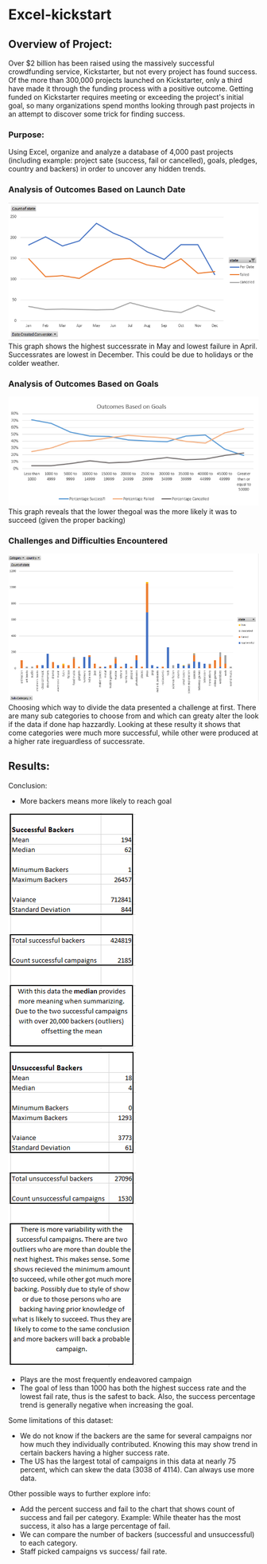 # Excel-kickstart

## Overview of Project:
Over $2 billion has been raised using the massively successful crowdfunding service, Kickstarter, but not every project has found success. Of the more than 300,000 projects launched on Kickstarter, only a third have made it through the funding process with a positive outcome.
Getting funded on Kickstarter requires meeting or exceeding the project's initial goal, so many organizations spend months looking through past projects in an attempt to discover some trick for finding success. 

### Purpose:
Using Excel, organize and analyze a database of 4,000 past projects (including example: project sate (success, fail or cancelled), goals, pledges, country and backers) in order to uncover any hidden trends.

### Analysis of Outcomes Based on Launch Date
![Outcome vs Launched Date](./img/per_date.png)
This graph shows the highest successrate in May and lowest failure in April.
Successrates are lowest in December. This could be due to holidays or the colder weather.

### Analysis of Outcomes Based on Goals
![Outcome vs Goal Percentage](./img/outcome_vs_goal_percentage.png)
This graph reveals that the lower thegoal was the more likely it was to succeed (given the proper backing)

### Challenges and Difficulties Encountered
![Results filtered by sub category](./img/per_sub_category.png)
Choosing which way to divide the data presented a challenge at first. There are many sub categories to choose from and which can greaty alter the look if the data if done hap hazzardly. Looking at these resulty it shows that come categories were much more successful, while other were produced at a higher rate ireguardless of successrate.

## Results:

Conclusion:
 *  More backers means more likely to reach goal
 
 ![Successful Backers](./img/successful_backers.png)
 ![Unsuccessful Backers](./img/unsuccessful_backers.png)
 *  Plays are the most frequently endeavored campaign
 *  The goal of less than 1000 has both the highest success rate and the lowest fail rate, thus is the safest to back. Also, the success percentage trend is             generally negative when increasing the goal.  

Some limitations of this dataset:
 *  We do not know if the backers are the same for several campaigns nor how much they individually contributed. Knowing this may show trend in certain backers         having a higher success rate.
 *  The US has the largest total of campaigns in this data at nearly 75 percent, which can skew the data (3038 of 4114). Can always use more data.

Other possible ways to further explore info:
 *  Add the percent success and fail to the chart that shows count of success and fail per category. Example: While theater has the most success, it also has a         large percentage of fail.
 *	We can compare the number of backers (successful and unsuccessful) to each category.
 *	Staff picked campaigns vs success/ fail rate.


